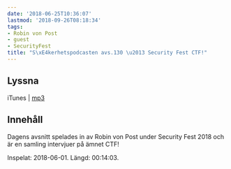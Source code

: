 ```yaml
---
date: '2018-06-25T10:36:07'
lastmod: '2018-09-26T08:18:34'
tags:
- Robin von Post
- guest
- SecurityFest
title: "S\xE4kerhetspodcasten avs.130 \u2013 Security Fest CTF!"
---
```

## Lyssna

iTunes \| [mp3](http://traffic.libsyn.com/sakerhetspodcasten/Sakerhetspodcasten_SecurityFest2018.mp3)

## Innehåll

Dagens avsnitt spelades in av Robin von Post under Security Fest 2018 och är en samling
intervjuer på ämnet CTF!

Inspelat: 2018-06-01. Längd: 00:14:03.

